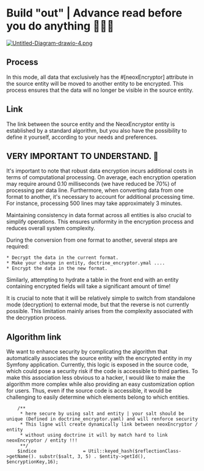 # Build "out" | Advance read before you do anything 🚨🚨🚨

[![Untitled-Diagram-drawio-4.png](https://i.postimg.cc/9MRwLs29/Untitled-Diagram-drawio-4.png)](https://postimg.cc/gXp0JSnc)

## Process

In this mode, all data that exclusively has the #[neoxEncryptor] attribute in the source entity will be
moved to another entity to be encrypted. This process ensures that the data will no longer be visible in the source
entity.

## Link

The link between the source entity and the NeoxEncryptor entity is established by a standard algorithm, but you also
have the possibility to define it yourself, according to your needs and preferences.

## VERY IMPORTANT TO UNDERSTAND. 🚨

It's important to note that robust data encryption incurs additional costs in terms of computational processing. On
average, each encryption operation may require around 0.10 milliseconds (we have reduced be 70%) of processing per data line. Furthermore, when
converting data from one format to another, it's necessary to account for additional processing time. For instance,
processing 500 lines may take approximately 3 minutes.

Maintaining consistency in data format across all entities is also crucial to simplify operations. This ensures
uniformity in the encryption process and reduces overall system complexity.

During the conversion from one format to another, several steps are required:

    * Decrypt the data in the current format.
    * Make your change in entity, doctrine_encryptor.ymal ....
    * Encrypt the data in the new format.

Similarly, attempting to hydrate a table in the front end with an entity containing encrypted fields will take a
significant amount of time!

It is crucial to note that it will be relatively simple to switch from standalone mode (decryption) to external mode,
but that the reverse is not currently possible. This limitation mainly arises from the complexity associated with the
decryption process.

## Algorithm link

We want to enhance security by complicating the algorithm that automatically associates the source entity with the
encrypted entity in my Symfony application. Currently, this logic is exposed in the source code, which could pose a
security risk if the code is accessible to third parties. To make this association less obvious to a hacker, I would
like to make the algorithm more complex while also providing an easy customization option for users. Thus, even if the
source code is accessible, it would be challenging to easily determine which elements belong to which entities.

````
    /**
     * here secure by using salt and entity | your salt should be unique (Defined in doctrine_encryptor.yaml) and will renforce security
     * This ligne will create dynamically link between neoxEncryptor / entity
     * without using doctrine it will by match hard to link neoxEncryptor / entity !!!
     **/ 
    $indice                 = Util::keyed_hash($reflectionClass->getName(). substr($salt, 3, 5) . $entity->getId(), $encryptionKey,16);
````




